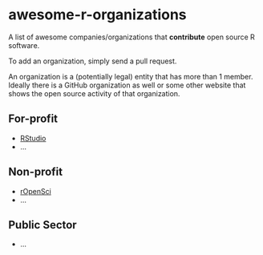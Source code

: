 # awesome-r-organizations
A list of awesome companies/organizations that **contribute** open source R software. 

To add an organization, simply send a pull request. 

An organization is a (potentially legal) entity that has more than 1 member. Ideally there is a GitHub organization as well or some other website that shows the open source activity of that organization.

## For-profit

* [RStudio](https://github.com/rstudio)
* ...

## Non-profit

* [rOpenSci](https://github.com/ropensci)
* ...

## Public Sector

* ...
